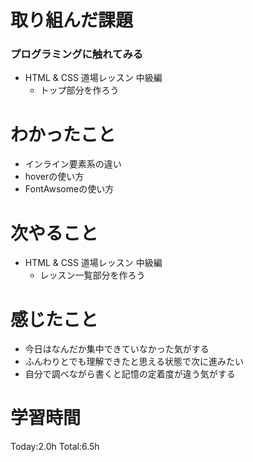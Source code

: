 # 取り組んだ課題
### プログラミングに触れてみる
- HTML & CSS 道場レッスン 中級編
  - トップ部分を作ろう

# わかったこと
- インライン要素系の違い
- hoverの使い方
- FontAwsomeの使い方
# 次やること
- HTML & CSS 道場レッスン 中級編
  - レッスン一覧部分を作ろう

# 感じたこと
- 今日はなんだか集中できていなかった気がする
- ふんわりとでも理解できたと思える状態で次に進みたい
- 自分で調べながら書くと記憶の定着度が違う気がする

# 学習時間
Today:2.0h
Total:6.5h

